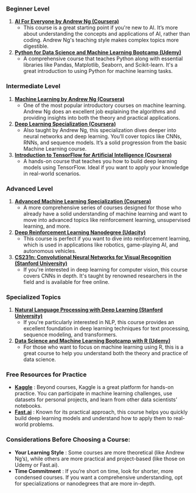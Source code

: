 ### **Beginner Level**

1. **[AI For Everyone by Andrew Ng (Coursera)](https://www.coursera.org/learn/ai-for-everyone)**
   * This course is a great starting point if you're new to AI. It’s more about understanding the concepts and applications of AI, rather than coding. Andrew Ng's teaching style makes complex topics more digestible.
2. **[Python for Data Science and Machine Learning Bootcamp (Udemy)]()**
   * A comprehensive course that teaches Python along with essential libraries like Pandas, Matplotlib, Seaborn, and Scikit-learn. It's a great introduction to using Python for machine learning tasks.

### **Intermediate Level**

1. **[Machine Learning by Andrew Ng (Coursera)](https://www.coursera.org/learn/machine-learning)**
   * One of the most popular introductory courses on machine learning. Andrew Ng does an excellent job explaining the algorithms and providing insights into both the theory and practical applications.
2. **[Deep Learning Specialization (Coursera)](https://www.coursera.org/specializations/deep-learning)**
   * Also taught by Andrew Ng, this specialization dives deeper into neural networks and deep learning. You’ll cover topics like CNNs, RNNs, and sequence models. It’s a solid progression from the basic Machine Learning course.
3. **[Introduction to TensorFlow for Artificial Intelligence (Coursera)](https://www.coursera.org/learn/introduction-tensorflow)**
   * A hands-on course that teaches you how to build deep learning models using TensorFlow. Ideal if you want to apply your knowledge in real-world scenarios.

### **Advanced Level**

1. **[Advanced Machine Learning Specialization (Coursera)](https://www.coursera.org/specializations/aml)**
   * A more comprehensive series of courses designed for those who already have a solid understanding of machine learning and want to move into advanced topics like reinforcement learning, unsupervised learning, and more.
2. **[Deep Reinforcement Learning Nanodegree (Udacity)]()**
   * This course is perfect if you want to dive into reinforcement learning, which is used in applications like robotics, game-playing AI, and autonomous vehicles.
3. **[CS231n: Convolutional Neural Networks for Visual Recognition (Stanford University)](http://cs231n.stanford.edu/)**
   * If you're interested in deep learning for computer vision, this course covers CNNs in depth. It's taught by renowned researchers in the field and is available for free online.

### **Specialized Topics**

1. **[Natural Language Processing with Deep Learning (Stanford University)](http://web.stanford.edu/class/cs224n/)**
   * If you're particularly interested in NLP, this course provides an excellent foundation in deep learning techniques for text processing, sequence modeling, and transformers.
2. **[Data Science and Machine Learning Bootcamp with R (Udemy)]()**
   * For those who want to focus on machine learning using R, this is a great course to help you understand both the theory and practice of data science.

### **Free Resources for Practice**

* **[Kaggle](https://www.kaggle.com/)** : Beyond courses, Kaggle is a great platform for hands-on practice. You can participate in machine learning challenges, use datasets for personal projects, and learn from other data scientists’ notebooks.
* **[Fast.ai](https://www.fast.ai/)** : Known for its practical approach, this course helps you quickly build deep learning models and understand how to apply them to real-world problems.

### **Considerations Before Choosing a Course:**

* **Your Learning Style** : Some courses are more theoretical (like Andrew Ng’s), while others are more practical and project-based (like those on Udemy or Fast.ai).
* **Time Commitment** : If you’re short on time, look for shorter, more condensed courses. If you want a comprehensive understanding, opt for specializations or nanodegrees that are more in-depth.
